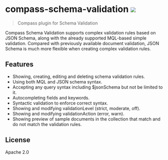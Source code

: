 # compass-schema-validation [![][travis_img]][travis_url]

> Compass plugin for Schema Validation

Compass Schema Validation supports complex validation rules based on JSON Schema, along with the already supported MQL-based simple validation. Compared with previously available document validation, JSON Schema is much more flexible when creating complex validation rules.

## Features

- Showing, creating, editing and deleting schema validation rules.
- Using both MQL and JSON schema syntax.
- Accepting any query syntax including $jsonSchema but not be limited to it.
- Autocompleting fields and keywords.
- Syntactic validation to enforce correct syntax.
- Showing and modifying validationLevel (strict, moderate, off).
- Showing and modifying validationAction (error, warn).
- Showing preview of sample documents in the collection that match and do not match the validation rules.

## License

Apache 2.0

[travis_img]: https://travis-ci.com/10gen/compass-schema-validation.svg?token=YR7x4T8Eq47MJVPbWMye&branch=master
[travis_url]: https://travis-ci.org/10gen/compass-schema-validation

